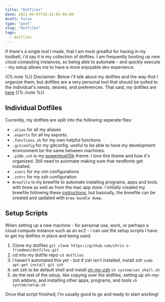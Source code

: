 ```yaml
---
title: "Dotfiles"
date: 2021-09-07T20:41:05-04:00
draft: false
type: "post"
slug: "dotfiles"
tags:
  - dotfiles
---
```


If there's a single tool I made, that I am most greatful for having in my toolbelt, i'd say it is my collection of dotfiles. I am frequently booting up new cloud computing instances, so being able to automate - and quickly execute - my setup allows me to have a more enjoyable dev experience.

{{% note %}}
Disclaimer: Below i'll talk about my dotfiles and the way _that I_ organize them, but dotfiles are a very personal tool that should be suited to the individual's needs, desires, and preferences. That said, my dotfiles are <a href="https://github.com/chris-s-friedman/dotfiles" target="_blank">here</a>
{{% /note %}}

## Individual Dotfiles

Currently, my dotfiles are split into the following seperate files:

- `.alias` for all my aliases
- `.exports` for all my exports.
- `.functions.sh` for my own helpful functions
- `.gitconfig` for my gitconfig. useful to be able to have my development environment be the same between machines.
- `.p10k.zsh` is my <a href="https://github.com/romkatv/powerlevel10k" target="_blank">powerlevel10k</a> theme. I love this theme and how it's organized. Still need to automate making sure that nerdfonts get installed.
- `.vimrc` for my vim configurations
- `.zshrc` for my zsh configuration
- `Brewfile` is my brewfile to automate installing programs, apps and tools with brew as well as from the mac app store. I initially created my brewfile following these <a href="https://openfolder.sh/macos-migrations-with-brewfile" target="_blank">instructions</a>, but basically, the brewfile can be created and updated with `brew bundle dump`.

## Setup Scripts

When setting up a new machine - for personal use, work, or perhaps a cloud compute instance such as an ec2 - i can use the setup scripts I have to get my dotfiles in place and being used.

1. Clone my dotfiles `git clone https://github.com/chris-s-friedman/dotfiles.git`
2. cd into my dotfile repo `cd dotfiles`
3. I haven't automated this yet - but if zsh isn't installed, install zsh `sudo apt-get install git zsh`
4. set zsh to be default shell and install <a href="https://ohmyz.sh/" target="_blank">oh-my-zsh</a> `sh system/set_shell.sh`
5. do the rest of the setup, like copying over the dotfiles, setting up oh-my-zsh addons, and installing other apps, programs, and tools `sh system/setup.sh`

Once that script finished, I'm usually good to go and ready to start working!
